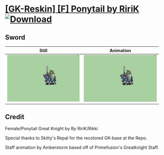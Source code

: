 # [\[GK-Reskin\] \[F\] Ponytail by RiriK](./) [![Download](https://img.shields.io/badge/Download--red?style=social&logo=github)](https://minhaskamal.github.io/DownGit/#/home?url=https://github.com/Klokinator/FE-Repo/tree/main/Battle%20Animations%2FMounted%20-%20Cavs%2C%20Paladins%2C%20Rangers%2F%5BGK-Reskin%5D%20%5BF%5D%20Ponytail%20by%20RiriK%2F1.%20Sword)

## Sword

| Still | Animation |
| :---: | :-------: |
| ![Sword still](./Sword_000.png) | ![Sword](./Sword.gif) |

## Credit

Female/Ponytail Great Knight by By RiriK/Rikki

Special thanks to Skitty's Repal for the recolored GK-base at the Repo.

Staff animation by Amberstorm based off of Primefusion's Greatknight Staff.

